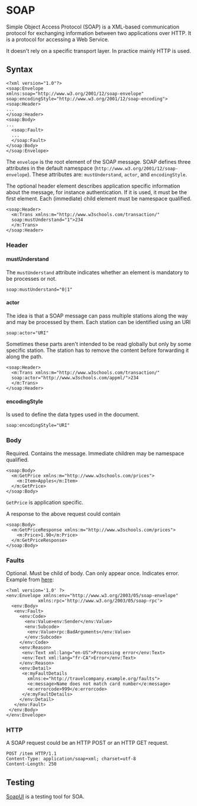 # SOAP

Simple Object Access Protocol (SOAP) is a XML-based communication protocol for exchanging information between two applications over HTTP. It is a protocol for accessing a Web Service.

It doesn't rely on a specific transport layer. In practice mainly HTTP is used.

## Syntax 

	<?xml version="1.0"?>
	<soap:Envelope
	xmlns:soap="http://www.w3.org/2001/12/soap-envelope"
	soap:encodingStyle="http://www.w3.org/2001/12/soap-encoding">
	<soap:Header>
	...
	</soap:Header>
	<soap:Body>
	...
	  <soap:Fault>
	  ...
	  </soap:Fault>
	</soap:Body>
	</soap:Envelope>
	
The `envelope` is the root element of the SOAP message. SOAP defines three attributes in the default namespace (`http://www.w3.org/2001/12/soap-envelope`). These attributes are: `mustUnderstand`, `actor`, and `encodingStyle`.

The optional header element describes application specific information about the message, for instance authentication. If it is used, it must be the first element. Each (immediate) child element must be namespace qualified.

	<soap:Header>
	  <m:Trans xmlns:m="http://www.w3schools.com/transaction/"
	  soap:mustUnderstand="1">234
	  </m:Trans>
	</soap:Header>

### Header

#### mustUnderstand

The `mustUnderstand` attribute indicates whether an element is mandatory to be processes or not.

	soap:mustUnderstand="0|1"

#### actor

The idea is that a SOAP message can pass multiple stations along the way and may be processed by them. Each station can be identified using an URI

	soap:actor="URI"

Sometimes these parts aren't intended to be read globally but only by some specific station. The station has to remove the content before forwarding it along the path.

	<soap:Header>
	  <m:Trans xmlns:m="http://www.w3schools.com/transaction/"
	  soap:actor="http://www.w3schools.com/appml/">234
	  </m:Trans>
	</soap:Header>

#### encodingStyle

Is used to define the data types used in the document. 

	soap:encodingStyle="URI"

### Body

Required. Contains the message. Immediate children may be namespace qualified.

	<soap:Body>
	  <m:GetPrice xmlns:m="http://www.w3schools.com/prices">
		<m:Item>Apples</m:Item>
	  </m:GetPrice>
	</soap:Body>

`GetPrice` is application specific.

A response to the above request could contain

	<soap:Body>
	  <m:GetPriceResponse xmlns:m="http://www.w3schools.com/prices">
		<m:Price>1.90</m:Price>
	  </m:GetPriceResponse>
	</soap:Body>

### Faults

Optional. Must be child of body. Can only appear once. Indicates error.
Example from [here](http://www.herongyang.com/Web-Services/SOAP-Fault-Message-Structure.html):

	<?xml version='1.0' ?>
	<env:Envelope xmlns:env="http://www.w3.org/2003/05/soap-envelope"
				xmlns:rpc='http://www.w3.org/2003/05/soap-rpc'>
	  <env:Body>
	   <env:Fault>
		 <env:Code>
		   <env:Value>env:Sender</env:Value>
		   <env:Subcode>
			<env:Value>rpc:BadArguments</env:Value>
		   </env:Subcode>
		 </env:Code>
		 <env:Reason>
		  <env:Text xml:lang="en-US">Processing error</env:Text>
		  <env:Text xml:lang="fr-CA">Error</env:Text>
		 </env:Reason>
		 <env:Detail>
		  <e:myFaultDetails 
			xmlns:e="http://travelcompany.example.org/faults">
			<e:message>Name does not match card number</e:message>
			<e:errorcode>999</e:errorcode>
		  </e:myFaultDetails>
		 </env:Detail>
	   </env:Fault>
	 </env:Body>
	</env:Envelope>

### HTTP

A SOAP request could be an HTTP POST or an HTTP GET request. 

	POST /item HTTP/1.1
	Content-Type: application/soap+xml; charset=utf-8
	Content-Length: 250
	
## Testing

[SoapUI][soapui] is a testing tool for SOA.

[soapui]: http://www.soapui.org/

